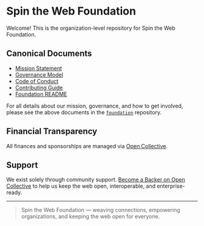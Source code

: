 
# Spin the Web Foundation

Welcome! This is the organization-level repository for Spin the Web Foundation.

## Canonical Documents

- [Mission Statement](../foundation/MISSION.md)
- [Governance Model](../foundation/GOVERNANCE.md)
- [Code of Conduct](../foundation/CODE_OF_CONDUCT.md)
- [Contributing Guide](../foundation/CONTRIBUTING.md)
- [Foundation README](../foundation/README.md)

For all details about our mission, governance, and how to get involved, please see the above documents in the [`foundation`](../foundation/) repository.

## Financial Transparency

All finances and sponsorships are managed via [Open Collective](https://opencollective.com/spintheweb).

## Support

We exist solely through community support. [Become a Backer on Open Collective](https://opencollective.com/spintheweb) to help us keep the web open, interoperable, and enterprise-ready.

---

> Spin the Web Foundation — weaving connections, empowering organizations, and keeping the web open for everyone.
